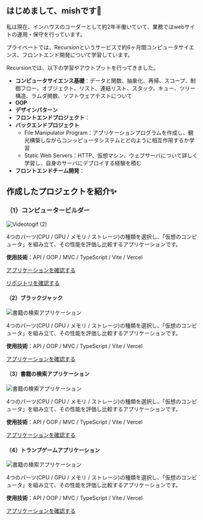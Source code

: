 ## はじめまして、mishです👋 

私は現在、インハウスのコーダーとして約2年半働いていて、業務ではwebサイトの運用・保守を行っています。

プライベートでは、Recursionというサービスで約6ヶ月間コンピュータサイエンス、フロントエンド開発について学習しています。

Recursionでは、以下の学習やアウトプットを行ってきました。

- **コンピュータサイエンス基礎**：データと関数、抽象化、再帰、スコープ、制御フロー、オブジェクト、リスト、連結リスト、スタック、キュー、ツリー構造、ラムダ関数、ソフトウェアテストについて
- **OOP**
- **デザインパターン**
- **フロントエンドプロジェクト**：
- **バックエンドプロジェクト**
  - File Manipulator Program：アプリケーションプログラムを作成し、観光構築しながらコンッピュータシステムとどのように相互作用するか学習
  - Static Web Servers：HTTP、仮想マシン、ウェブサーバについて詳しく学習し、自身のサーバにデプロイする経験を積む
- **フロントエンドチーム開発**：

## 作成したプロジェクトを紹介✨

### （1）コンピュータービルダー
![Videotogif (2)](https://github.com/daxchx/computer-builder/assets/149696768/85f99bde-d963-493a-9b30-19fed7c6f433)

4つのパーツ(CPU / GPU / メモリ / ストレージ)の種類を選択し、「仮想のコンピュータ」を組み立て、その性能を評価し比較するアプリケーションです。

**使用技術**：API / OOP / MVC / TypeScript / Vite / Vercel

<a href="https://computer-builder-beta.vercel.app/">アプリケーションを確認する</a>

<a href="https://github.com/daxchx/computer-builder/">リポジトリを確認する</a>

#### （2）ブラックジャック

![書籍の検索アプリケーション](https://github.com/daxchx/book-search/assets/149696768/d7e1de76-5eb9-4e31-9ee8-29b8b848df27)

4つのパーツ(CPU / GPU / メモリ / ストレージ)の種類を選択し、「仮想のコンピュータ」を組み立て、その性能を評価し比較するアプリケーションです。

**使用技術**：API / OOP / MVC / TypeScript / Vite / Vercel

<a href="https://">アプリケーションを確認する</a>

#### （3）書籍の検索アプリケーション

![書籍の検索アプリケーション](https://github.com/daxchx/book-search/assets/149696768/d7e1de76-5eb9-4e31-9ee8-29b8b848df27)

4つのパーツ(CPU / GPU / メモリ / ストレージ)の種類を選択し、「仮想のコンピュータ」を組み立て、その性能を評価し比較するアプリケーションです。

**使用技術**：API / OOP / MVC / TypeScript / Vite / Vercel

<a href="https://">アプリケーションを確認する</a>

#### （4）トランプゲームアプリケーション

![書籍の検索アプリケーション](https://github.com/daxchx/book-search/assets/149696768/d7e1de76-5eb9-4e31-9ee8-29b8b848df27)

4つのパーツ(CPU / GPU / メモリ / ストレージ)の種類を選択し、「仮想のコンピュータ」を組み立て、その性能を評価し比較するアプリケーションです。

**使用技術**：API / OOP / MVC / TypeScript / Vite / Vercel

<a href="https://">アプリケーションを確認する</a>





